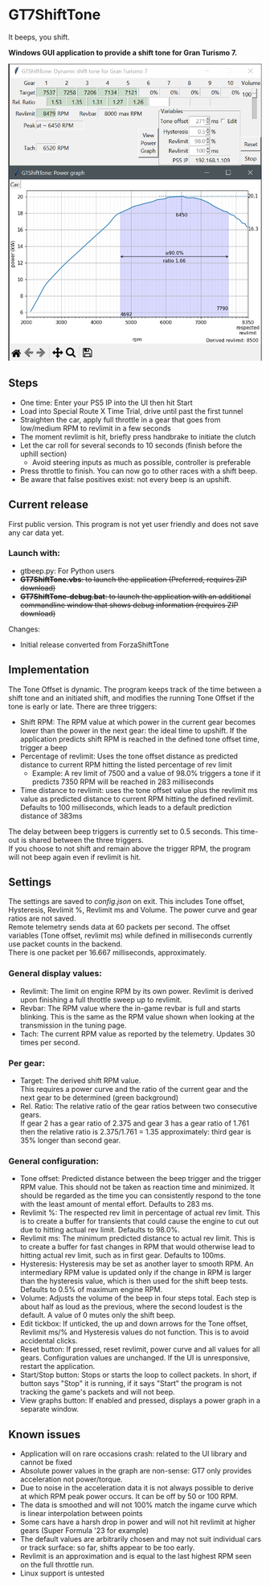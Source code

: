 # GT7ShiftTone
It beeps, you shift.

**Windows GUI application to provide a shift tone for Gran Turismo 7.**

![example v0.78 Subaru WRX STi 2014](images/GUIandPower.png)

## Steps
- One time: Enter your PS5 IP into the UI then hit Start
- Load into Special Route X Time Trial, drive until past the first tunnel
- Straighten the car, apply full throttle in a gear that goes from low/medium RPM to revlimit in a few seconds
- The moment revlimit is hit, briefly press handbrake to initiate the clutch
- Let the car roll for several seconds to 10 seconds (finish before the uphill section)
  - Avoid steering inputs as much as possible, controller is preferable
- Press throttle to finish. You can now go to other races with a shift beep.
- Be aware that false positives exist: not every beep is an upshift.

## Current release
First public version. This program is not yet user friendly and does not save any car data yet.

### Launch with:
- gtbeep.py: For Python users  
- ~~**GT7ShiftTone.vbs**: to launch the application (Preferred, requires ZIP download)~~  
- ~~**GT7ShiftTone-debug.bat**: to launch the application with an additional commandline window that shows debug information (requires ZIP download)~~

Changes:  
- Initial release converted from ForzaShiftTone

## Implementation

The Tone Offset is dynamic. The program keeps track of the time between a shift tone and an initiated shift, and modifies the running Tone Offset if the tone is early or late.
There are three triggers:
- Shift RPM: The RPM value at which power in the current gear becomes lower than the power in the next gear: the ideal time to upshift. If the application predicts shift RPM is reached in the defined tone offset time, trigger a beep
- Percentage of revlimit: Uses the tone offset distance as predicted distance to current RPM hitting the listed percentage of rev limit
  - Example: A rev limit of 7500 and a value of 98.0% triggers a tone if it predicts 7350 RPM will be reached in 283 milliseconds
- Time distance to revlimit: uses the tone offset value plus the revlimit ms value as predicted distance to current RPM hitting the defined revlimit. Defaults to 100 milliseconds, which leads to a default prediction distance of 383ms

The delay between beep triggers is currently set to 0.5 seconds. This time-out is shared between the three triggers.  
If you choose to not shift and remain above the trigger RPM, the program will not beep again even if revlimit is hit.

## Settings

The settings are saved to _config.json_ on exit. This includes Tone offset, Hysteresis, Revlimit %, Revlimit ms and Volume. The power curve and gear ratios are not saved.  
Remote telemetry sends data at 60 packets per second. The offset variables (Tone offset, revlimit ms) while defined in milliseconds currently use packet counts in the backend.  
There is one packet per 16.667 milliseconds, approximately.

### General display values:

- Revlimit: The limit on engine RPM by its own power. Revlimit is derived upon finishing a full throttle sweep up to revlimit.
- Revbar: The RPM value where the in-game revbar is full and starts blinking. This is the same as the RPM value shown when looking at the transmission in the tuning page.
- Tach: The current RPM value as reported by the telemetry. Updates 30 times per second.

### Per gear:

- Target: The derived shift RPM value.  
This requires a power curve and the ratio of the current gear and the next gear to be determined (green background)
- Rel. Ratio: The relative ratio of the gear ratios between two consecutive gears.  
If gear 2 has a gear ratio of 2.375 and gear 3 has a gear ratio of 1.761 then the relative ratio is 2.375/1.761 = 1.35 approximately: third gear is 35% longer than second gear.

### General configuration:

- Tone offset: Predicted distance between the beep trigger and the trigger RPM value. This should not be taken as reaction time and minimized. It should be regarded as the time you can consistently respond to the tone with the least amount of mental effort. Defaults to 283 ms.
- Revlimit %: The respected rev limit in percentage of actual rev limit. This is to create a buffer for transients that could cause the engine to cut out due to hitting actual rev limit. Defaults to 98.0%.
- Revlimit ms: The minimum predicted distance to actual rev limit. This is to create a buffer for fast changes in RPM that would otherwise lead to hitting actual rev limit, such as in first gear. Defaults to 100ms.
- Hysteresis: Hysteresis may be set as another layer to smooth RPM. An intermediary RPM value is updated only if the change in RPM is larger than the hysteresis value, which is then used for the shift beep tests. Defaults to 0.5% of maximum engine RPM.
- Volume: Adjusts the volume of the beep in four steps total. Each step is about half as loud as the previous, where the second loudest is the default. A value of 0 mutes only the shift beep.
- Edit tickbox: If unticked, the up and down arrows for the Tone offset, Revlimit ms/% and Hysteresis values do not function. This is to avoid accidental clicks.
- Reset button: If pressed, reset revlimit, power curve and all values for all gears. Configuration values are unchanged. If the UI is unresponsive, restart the application.
- Start/Stop button: Stops or starts the loop to collect packets. In short, if button says "Stop" it is running, if it says "Start" the program is not tracking the game's packets and will not beep.
- View graphs button: If enabled and pressed, displays a power graph in a separate window. 

## Known issues
- Application will on rare occasions crash: related to the UI library and cannot be fixed
- Absolute power values in the graph are non-sense: GT7 only provides acceleration not power/torque.
- Due to noise in the acceleration data it is not always possible to derive at which RPM peak power occurs. It can be off by 50 or 100 RPM.
- The data is smoothed and will not 100% match the ingame curve which is linear interpolation between points
- Some cars have a harsh drop in power and will not hit revlimit at higher gears (Super Formula '23 for example)
- The default values are arbitrarily chosen and may not suit individual cars or track surface: so far, shifts appear to be too early.
- Revlimit is an approximation and is equal to the last highest RPM seen on the full throttle run.
- Linux support is untested
